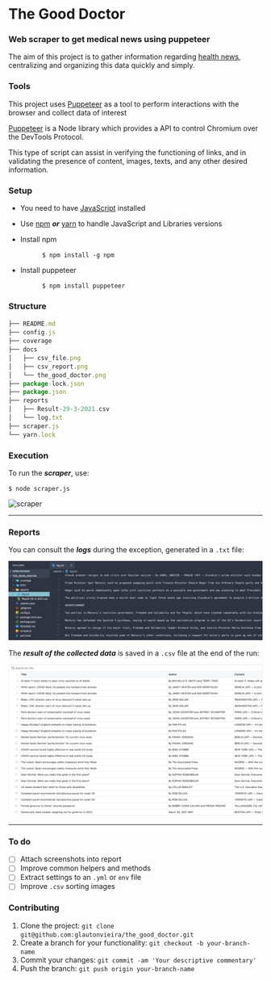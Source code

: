 # The Good Doctor
### Web scraper to get medical news using puppeteer

The aim of this project is to gather information regarding [health news](https://apnews.com/hub/health), centralizing and organizing this data quickly and simply.

### Tools

This project uses [Puppeteer](https://pptr.dev/) as a tool to perform interactions with the browser and collect data of interest

[Puppeteer](https://pptr.dev/) is a Node library which provides a API to control Chromium over the DevTools Protocol.

This type of script can assist in verifying the functioning of links, and in validating the presence of content, images, texts, and any other desired information.

### Setup

- You need to have [JavaScript](https://developer.mozilla.org/pt-BR/docs/Web/JavaScript) installed

* Use [npm](https://www.npmjs.com/) ***or*** [yarn](https://yarnpkg.com/) to handle JavaScript and Libraries versions

* Install npm

            $ npm install -g npm

* Install puppeteer

            $ npm install puppeteer

### Structure

```javascript
├── README.md
├── config.js
├── coverage
├── docs
│   ├── csv_file.png
│   ├── csv_report.png
│   └── the_good_doctor.png
├── package-lock.json
├── package.json
├── reports
│   ├── Result-29-3-2021.csv
│   └── log.txt
├── scraper.js
└── yarn.lock
```

### Execution

To run the ***scraper***, use:

```shell
$ node scraper.js
```

![scraper](https://user-images.githubusercontent.com/11621414/112860011-cf6eda80-9089-11eb-96ad-51d63e7e1b03.gif)

---

### Reports

You can consult the ***logs*** during the exception, generated in a `.txt` file:

![Execution Logs](docs/logs.png)

The ***result of the collected data*** is saved in a `.csv` file at the end of the run:

![CSV Report](docs/report_csv_example.png)

---

### To do

  - [ ]  Attach screenshots into report
  - [ ]  Improve common helpers and methods
  - [ ]  Extract settings to an `.yml` or `env` file
  - [ ]  Improve `.csv` sorting images

### Contributing

1. Clone the project: `git clone git@github.com:glautonvieira/the_good_doctor.git`
2. Create a branch for your functionality: `git checkout -b your-branch-name`
3. Commit your changes: `git commit -am 'Your descriptive commentary'`
4. Push the branch: `git push origin your-branch-name`
